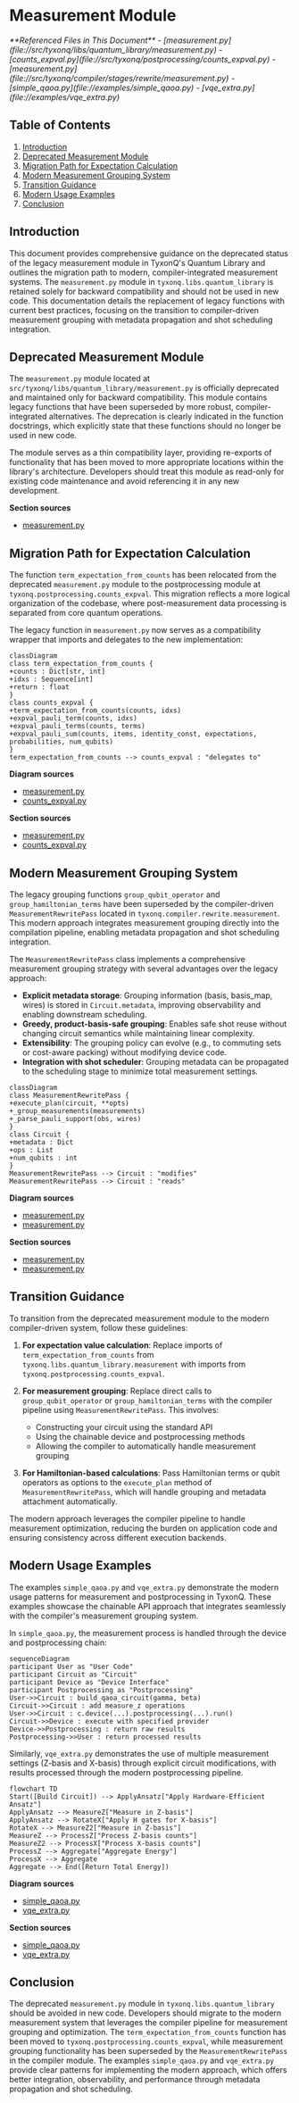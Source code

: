 # Measurement Module

<cite>
**Referenced Files in This Document**   
- [measurement.py](file://src/tyxonq/libs/quantum_library/measurement.py)
- [counts_expval.py](file://src/tyxonq/postprocessing/counts_expval.py)
- [measurement.py](file://src/tyxonq/compiler/stages/rewrite/measurement.py)
- [simple_qaoa.py](file://examples/simple_qaoa.py)
- [vqe_extra.py](file://examples/vqe_extra.py)
</cite>

## Table of Contents
1. [Introduction](#introduction)
2. [Deprecated Measurement Module](#deprecated-measurement-module)
3. [Migration Path for Expectation Calculation](#migration-path-for-expectation-calculation)
4. [Modern Measurement Grouping System](#modern-measurement-grouping-system)
5. [Transition Guidance](#transition-guidance)
6. [Modern Usage Examples](#modern-usage-examples)
7. [Conclusion](#conclusion)

## Introduction
This document provides comprehensive guidance on the deprecated status of the legacy measurement module in TyxonQ's Quantum Library and outlines the migration path to modern, compiler-integrated measurement systems. The `measurement.py` module in `tyxonq.libs.quantum_library` is retained solely for backward compatibility and should not be used in new code. This documentation details the replacement of legacy functions with current best practices, focusing on the transition to compiler-driven measurement grouping with metadata propagation and shot scheduling integration.

## Deprecated Measurement Module

The `measurement.py` module located at `src/tyxonq/libs/quantum_library/measurement.py` is officially deprecated and maintained only for backward compatibility. This module contains legacy functions that have been superseded by more robust, compiler-integrated alternatives. The deprecation is clearly indicated in the function docstrings, which explicitly state that these functions should no longer be used in new code.

The module serves as a thin compatibility layer, providing re-exports of functionality that has been moved to more appropriate locations within the library's architecture. Developers should treat this module as read-only for existing code maintenance and avoid referencing it in any new development.

**Section sources**
- [measurement.py](file://src/tyxonq/libs/quantum_library/measurement.py#L1-L52)

## Migration Path for Expectation Calculation

The function `term_expectation_from_counts` has been relocated from the deprecated `measurement.py` module to the postprocessing module at `tyxonq.postprocessing.counts_expval`. This migration reflects a more logical organization of the codebase, where post-measurement data processing is separated from core quantum operations.

The legacy function in `measurement.py` now serves as a compatibility wrapper that imports and delegates to the new implementation:

```mermaid
classDiagram
class term_expectation_from_counts {
+counts : Dict[str, int]
+idxs : Sequence[int]
+return : float
}
class counts_expval {
+term_expectation_from_counts(counts, idxs)
+expval_pauli_term(counts, idxs)
+expval_pauli_terms(counts, terms)
+expval_pauli_sum(counts, items, identity_const, expectations, probabilities, num_qubits)
}
term_expectation_from_counts --> counts_expval : "delegates to"
```

**Diagram sources**
- [measurement.py](file://src/tyxonq/libs/quantum_library/measurement.py#L5-L11)
- [counts_expval.py](file://src/tyxonq/postprocessing/counts_expval.py#L6-L19)

**Section sources**
- [measurement.py](file://src/tyxonq/libs/quantum_library/measurement.py#L5-L11)
- [counts_expval.py](file://src/tyxonq/postprocessing/counts_expval.py#L6-L19)

## Modern Measurement Grouping System

The legacy grouping functions `group_qubit_operator` and `group_hamiltonian_terms` have been superseded by the compiler-driven `MeasurementRewritePass` located in `tyxonq.compiler.rewrite.measurement`. This modern approach integrates measurement grouping directly into the compilation pipeline, enabling metadata propagation and shot scheduling integration.

The `MeasurementRewritePass` class implements a comprehensive measurement grouping strategy with several advantages over the legacy approach:

- **Explicit metadata storage**: Grouping information (basis, basis_map, wires) is stored in `Circuit.metadata`, improving observability and enabling downstream scheduling.
- **Greedy, product-basis-safe grouping**: Enables safe shot reuse without changing circuit semantics while maintaining linear complexity.
- **Extensibility**: The grouping policy can evolve (e.g., to commuting sets or cost-aware packing) without modifying device code.
- **Integration with shot scheduler**: Grouping metadata can be propagated to the scheduling stage to minimize total measurement settings.

```mermaid
classDiagram
class MeasurementRewritePass {
+execute_plan(circuit, **opts)
+_group_measurements(measurements)
+_parse_pauli_support(obs, wires)
}
class Circuit {
+metadata : Dict
+ops : List
+num_qubits : int
}
MeasurementRewritePass --> Circuit : "modifies"
MeasurementRewritePass --> Circuit : "reads"
```

**Diagram sources**
- [measurement.py](file://src/tyxonq/compiler/stages/rewrite/measurement.py#L15-L165)
- [measurement.py](file://src/tyxonq/libs/quantum_library/measurement.py#L14-L48)

**Section sources**
- [measurement.py](file://src/tyxonq/compiler/stages/rewrite/measurement.py#L15-L165)
- [measurement.py](file://src/tyxonq/libs/quantum_library/measurement.py#L14-L48)

## Transition Guidance

To transition from the deprecated measurement module to the modern compiler-driven system, follow these guidelines:

1. **For expectation value calculation**: Replace imports of `term_expectation_from_counts` from `tyxonq.libs.quantum_library.measurement` with imports from `tyxonq.postprocessing.counts_expval`.

2. **For measurement grouping**: Replace direct calls to `group_qubit_operator` or `group_hamiltonian_terms` with the compiler pipeline using `MeasurementRewritePass`. This involves:
   - Constructing your circuit using the standard API
   - Using the chainable device and postprocessing methods
   - Allowing the compiler to automatically handle measurement grouping

3. **For Hamiltonian-based calculations**: Pass Hamiltonian terms or qubit operators as options to the `execute_plan` method of `MeasurementRewritePass`, which will handle grouping and metadata attachment automatically.

The modern approach leverages the compiler pipeline to handle measurement optimization, reducing the burden on application code and ensuring consistency across different execution backends.

## Modern Usage Examples

The examples `simple_qaoa.py` and `vqe_extra.py` demonstrate the modern usage patterns for measurement and postprocessing in TyxonQ. These examples showcase the chainable API approach that integrates seamlessly with the compiler's measurement grouping system.

In `simple_qaoa.py`, the measurement process is handled through the device and postprocessing chain:

```mermaid
sequenceDiagram
participant User as "User Code"
participant Circuit as "Circuit"
participant Device as "Device Interface"
participant Postprocessing as "Postprocessing"
User->>Circuit : build_qaoa_circuit(gamma, beta)
Circuit->>Circuit : add measure_z operations
User->>Circuit : c.device(...).postprocessing(...).run()
Circuit->>Device : execute with specified provider
Device->>Postprocessing : return raw results
Postprocessing->>User : return processed results
```

Similarly, `vqe_extra.py` demonstrates the use of multiple measurement settings (Z-basis and X-basis) through explicit circuit modifications, with results processed through the modern postprocessing pipeline.

```mermaid
flowchart TD
Start([Build Circuit]) --> ApplyAnsatz["Apply Hardware-Efficient Ansatz"]
ApplyAnsatz --> MeasureZ["Measure in Z-basis"]
ApplyAnsatz --> RotateX["Apply H gates for X-basis"]
RotateX --> MeasureZ2["Measure in Z-basis"]
MeasureZ --> ProcessZ["Process Z-basis counts"]
MeasureZ2 --> ProcessX["Process X-basis counts"]
ProcessZ --> Aggregate["Aggregate Energy"]
ProcessX --> Aggregate
Aggregate --> End([Return Total Energy])
```

**Diagram sources**
- [simple_qaoa.py](file://examples/simple_qaoa.py#L50-L85)
- [vqe_extra.py](file://examples/vqe_extra.py#L10-L40)

**Section sources**
- [simple_qaoa.py](file://examples/simple_qaoa.py#L50-L85)
- [vqe_extra.py](file://examples/vqe_extra.py#L10-L40)

## Conclusion
The deprecated `measurement.py` module in `tyxonq.libs.quantum_library` should be avoided in new code. Developers should migrate to the modern measurement system that leverages the compiler pipeline for measurement grouping and optimization. The `term_expectation_from_counts` function has been moved to `tyxonq.postprocessing.counts_expval`, while measurement grouping functionality has been superseded by the `MeasurementRewritePass` in the compiler module. The examples `simple_qaoa.py` and `vqe_extra.py` provide clear patterns for implementing the modern approach, which offers better integration, observability, and performance through metadata propagation and shot scheduling.